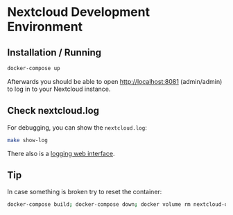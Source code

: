 # Nextcloud Development Environment

## Installation / Running

```bash
docker-compose up
```

Afterwards you should be able to open <http://localhost:8081> (admin/admin) to
log in to your Nextcloud instance.

## Check nextcloud.log

For debugging, you can show the `nextcloud.log`:

```bash
make show-log
```

There also is a [logging web interface](http://localhost:8081/index.php/settings/admin/logging).

## Tip

In case something is broken try to reset the container:

```bash
docker-compose build; docker-compose down; docker volume rm nextcloud-qownnotesapi_nextcloud
```
